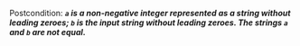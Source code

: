 Postcondition: ***`a` is a non-negative integer represented as a string without leading zeroes; `b` is the input string without leading zeroes. The strings `a` and `b` are not equal.***